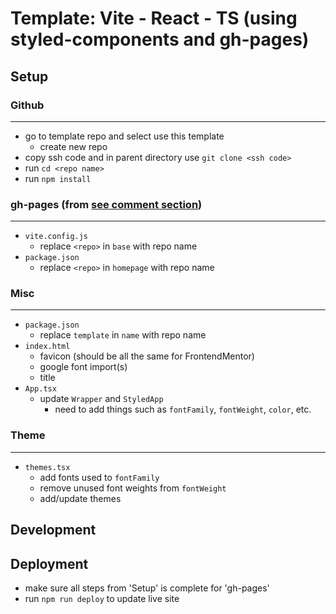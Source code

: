 # Template: Vite - React - TS (using styled-components and gh-pages)

## Setup

### Github

---

- go to template repo and select use this template
  - create new repo
- copy ssh code and in parent directory use `git clone <ssh code>`
- run `cd <repo name>`
- run `npm install`

### gh-pages (from [see comment section](https://dev.to/shashannkbawa/deploying-vite-app-to-github-pages-3ane))

---

- `vite.config.js`
  - replace `<repo>` in `base` with repo name
- `package.json`
  - replace `<repo>` in `homepage` with repo name

### Misc

---

- `package.json`
  - replace `template` in `name` with repo name
- `index.html`
  - favicon (should be all the same for FrontendMentor)
  - google font import(s)
  - title
- `App.tsx`
  - update `Wrapper` and `StyledApp`
    - need to add things such as `fontFamily`, `fontWeight`, `color`, etc.

### Theme

---

- `themes.tsx`
  - add fonts used to `fontFamily`
  - remove unused font weights from `fontWeight`
  - add/update themes

## Development

## Deployment

- make sure all steps from 'Setup' is complete for 'gh-pages'
- run `npm run deploy` to update live site
